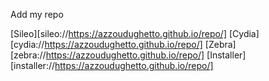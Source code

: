 Add my repo

[Sileo][sileo://https://azzoudughetto.github.io/repo/]
[Cydia][cydia://https://azzoudughetto.github.io/repo/]
[Zebra][zebra://https://azzoudughetto.github.io/repo/]
[Installer][installer://https://azzoudughetto.github.io/repo/]
